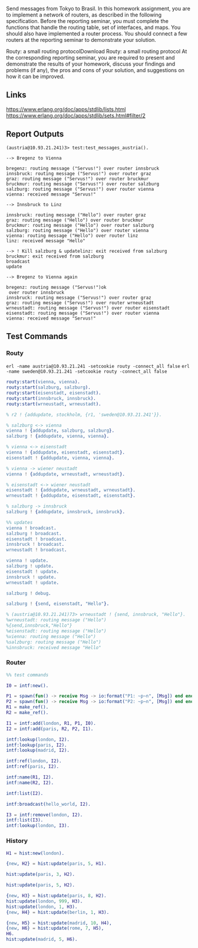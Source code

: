 Send messages from Tokyo to Brasil.
In this homework assignment, you are to implement a network of routers, as described in the following specification. Before the reporting seminar, you must complete the functions that handle the routing table, set of interfaces, and maps. You should also have implemented a router process. You should connect a few routers at the reporting seminar to demonstrate your solution.

Routy: a small routing protocolDownload Routy: a small routing protocol
At the corresponding reporting seminar, you are required to present and demonstrate the results of your homework, discuss your findings and problems (if any), the pros and cons of your solution, and suggestions on how it can be improved.

## Links

https://www.erlang.org/doc/apps/stdlib/lists.html
https://www.erlang.org/doc/apps/stdlib/sets.html#filter/2

## Report Outputs
```
(austria@10.93.21.241)3> test:test_messages_austria().

--> Bregenz to Vienna

bregenz: routing message ("Servus!") over router innsbruck
innsbruck: routing message ("Servus!") over router graz
graz: routing message ("Servus!") over router bruckmur
bruckmur: routing message ("Servus!") over router salzburg
salzburg: routing message ("Servus!") over router vienna
vienna: received message "Servus!"

--> Innsbruck to Linz

innsbruck: routing message ("Hello") over router graz
graz: routing message ("Hello") over router bruckmur
bruckmur: routing message ("Hello") over router salzburg
salzburg: routing message ("Hello") over router vienna
vienna: routing message ("Hello") over router linz
linz: received message "Hello"

--> ! Kill salzburg & updatelinz: exit received from salzburg
bruckmur: exit received from salzburg
broadcast
update

--> Bregenz to Vienna again

bregenz: routing message ("Servus!")ok
 over router innsbruck
innsbruck: routing message ("Servus!") over router graz
graz: routing message ("Servus!") over router wrneustadt
wrneustadt: routing message ("Servus!") over router eisenstadt
eisenstadt: routing message ("Servus!") over router vienna
vienna: received message "Servus!"
```

## Test Commands

### Routy
`erl -name austria@10.93.21.241 -setcookie routy -connect_all false`
`erl -name sweden@10.93.21.241 -setcookie routy -connect_all false`

```erlang
routy:start(vienna, vienna).
routy:start(salzburg, salzburg).
routy:start(eisenstadt, eisenstadt).
routy:start(innsbruck, innsbruck).
routy:start(wrneustadt, wrneustadt).

% r2 ! {addupdate, stockholm, {r1, 'sweden@10.93.21.241'}}.

% salzburg <-> vienna
vienna ! {addupdate, salzburg, salzburg}.
salzburg ! {addupdate, vienna, vienna}.

% vienna <-> eisenstadt
vienna ! {addupdate, eisenstadt, eisenstadt}.
eisenstadt ! {addupdate, vienna, vienna}.

% vienna -> wiener neustadt
vienna ! {addupdate, wrneustadt, wrneustadt}.

% eisenstadt <-> wiener neustadt
eisenstadt ! {addupdate, wrneustadt, wrneustadt}.
wrneustadt ! {addupdate, eisenstadt, eisenstadt}.

% salzburg -> innsbruck
salzburg ! {addupdate, innsbruck, innsbruck}.

%% updates
vienna ! broadcast.
salzburg ! broadcast.
eisenstadt ! broadcast.
innsbruck ! broadcast.
wrneustadt ! broadcast.

vienna ! update.
salzburg ! update.
eisenstadt ! update.
innsbruck ! update.
wrneustadt ! update.

salzburg ! debug.

salzburg ! {send, eisenstadt, "Hello"}.

% (austria@10.93.21.241)73> wrneustadt ! {send, innsbruck, "Hello"}.
%wrneustadt: routing message ("Hello")
%{send,innsbruck,"Hello"}
%eisenstadt: routing message ("Hello")
%vienna: routing message ("Hello")
%salzburg: routing message ("Hello")
%innsbruck: received message "Hello"
```

### Router
```erlang
%% test commands

I0 = intf:new().

P1 = spawn(fun() -> receive Msg -> io:format("P1: ~p~n", [Msg]) end end).
P2 = spawn(fun() -> receive Msg -> io:format("P2: ~p~n", [Msg]) end end).
R1 = make_ref().
R2 = make_ref().

I1 = intf:add(london, R1, P1, I0).
I2 = intf:add(paris, R2, P2, I1).

intf:lookup(london, I2).
intf:lookup(paris, I2).
intf:lookup(madrid, I2).

intf:ref(london, I2).
intf:ref(paris, I2).

intf:name(R1, I2).
intf:name(R2, I2).

intf:list(I2).

intf:broadcast(hello_world, I2).

I3 = intf:remove(london, I2).
intf:list(I3).
intf:lookup(london, I3).
```

### History

```erlang
H1 = hist:new(london).

{new, H2} = hist:update(paris, 5, H1).

hist:update(paris, 3, H2).

hist:update(paris, 5, H2).

{new, H3} = hist:update(paris, 8, H2).
hist:update(london, 999, H3).
hist:update(london, 1, H3).
{new, H4} = hist:update(berlin, 1, H3).

{new, H5} = hist:update(madrid, 10, H4),
{new, H6} = hist:update(rome, 7, H5),
H6.
hist:update(madrid, 5, H6).
```
